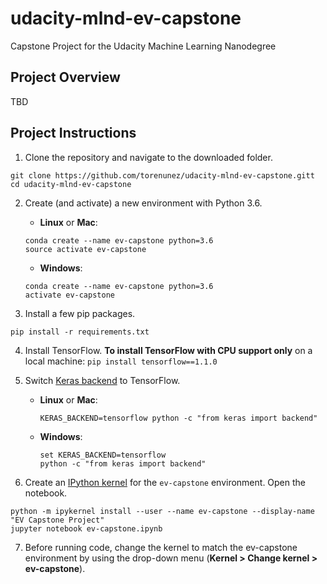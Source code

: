# udacity-mlnd-ev-capstone
Capstone Project for the Udacity Machine Learning Nanodegree


## Project Overview

TBD


## Project Instructions

1. Clone the repository and navigate to the downloaded folder.
```	
git clone https://github.com/torenunez/udacity-mlnd-ev-capstone.gitt
cd udacity-mlnd-ev-capstone
```

2. Create (and activate) a new environment with Python 3.6.

	- __Linux__ or __Mac__: 
	```
	conda create --name ev-capstone python=3.6
	source activate ev-capstone
	```  
	- __Windows__: 
	```
	conda create --name ev-capstone python=3.6
	activate ev-capstone
	```

3. Install a few pip packages.
```
pip install -r requirements.txt
```

4. Install TensorFlow. 
	__To install TensorFlow with CPU support only__ on a local machine:
		```
		pip install tensorflow==1.1.0
		```

5. Switch [Keras backend](https://keras.io/backend/) to TensorFlow.
	- __Linux__ or __Mac__: 
		```
		KERAS_BACKEND=tensorflow python -c "from keras import backend"
		```
	- __Windows__: 
		```
		set KERAS_BACKEND=tensorflow
		python -c "from keras import backend"
		```

6. Create an [IPython kernel](http://ipython.readthedocs.io/en/stable/install/kernel_install.html) for the `ev-capstone` environment.  Open the notebook.
```
python -m ipykernel install --user --name ev-capstone --display-name "EV Capstone Project"
jupyter notebook ev-capstone.ipynb
```

7. Before running code, change the kernel to match the ev-capstone environment by using the drop-down menu (**Kernel > Change kernel > ev-capstone**). 
